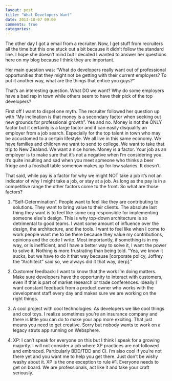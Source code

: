 ```yaml
---
layout: post
title: "What Developers Want"
date: 2013-10-07 09:00
comments: true
categories: 
---
```

The other day I got a email from a recruiter. Now, I get stuff from recruiters all the time but this one stuck out a bit because it didn’t follow the standard line. I hope she doesn’t mind but I decided I wanted to answer her questions here on my blog because I think they are important. 

Her main question was: “What do developers really want out of professional opportunities that they might not be getting with their current employers? To put it another way, what are the things that entice you guys?”

That’s an interesting question. What DO we want? Why do some employers have a bad rap in town while others seem to have their pick of the top developers? 

First off I want to dispel one myth. The recruiter followed her question up with “My inclination is that money is a secondary factor when seeking out new grounds for professional growth”. Yes and no. Money is not the ONLY factor but it certainly is a large factor and it can easily disqualify an employer from a job search. Especially for the top talent in town who may be accustomed to a certain lifestyle. We all live in this same economy. We have families and children we want to send to college. We want to take that trip to New Zealand. We want a nice home. Money is a factor. Your job as an employer is to make sure that it’s not a negative when I’m considering you. It’s quite insulting and sad when you meet someone who thinks a beer fridge and a foosball table somehow makes up for low salaries. It doesn’t.

That said, while pay is a factor for why we might NOT take a job it’s not an indicator of why I might take a job, or stay at a job. As long as the pay is in a competitive range the other factors come to the front. So what are those factors?

1) “Self-Determination”. People want to feel like they are contributing to solutions. They want to bring value to their clients. The absolute last thing they want is to feel like some cog responsible for implementing someone else's design. This is why top-down architecture is so detrimental to good teams. I want some amount of influence over the design, the architecture, and the tools. I want to feel like when I come to work people want me to be there because they value my contributions, opinions and the code I write. Most importantly, if something is in my way, or is inefficient, and I have a better way to solve it, I want the power to solve it. Nothing is more frustrating than being told. “Yea, we know it sucks, but we have to do it that way because [corporate policy, Joffrey the “Architect” said so, we always did it that way, derp].”

2) Customer feedback: I want to know that the work I’m doing matters. Make sure developers have the opportunity to interact with customers, even if that is part of market research or trade conferences. Ideally I want constant feedback from a product owner who works with the development staff every day and makes sure we are working on the right things.

3) A cool project with cool technologies: As developers we like cool things and cool toys. I realize sometimes you’re an insurance company and there is little you can do to make your app more exciting. That just means you need to get creative. Sorry but nobody wants to work on a legacy struts app running on Websphere.  

4) XP: I can’t speak for everyone on this but I think I speak for a growing majority. I will not consider a job where XP practices are not followed and embraced. Particularly BDD/TDD and CI. I’m also cool if you’re not there yet and you want me to help you get there. Just don’t be wishy washy about it. XP is the one exception to rule #1. Everyone needs to get on board. We are professionals, act like it and take your craft seriously.
